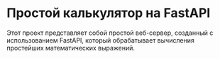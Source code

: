 ﻿# Простой калькулятор на FastAPI

Этот проект представляет собой простой веб-сервер, созданный с использованием FastAPI, который обрабатывает вычисления простейших математических выражений.

